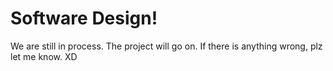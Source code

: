 # Software Design!
We are still in process. The project will go on. If there is anything wrong, plz let me know. XD
